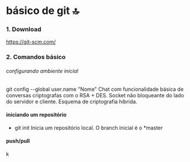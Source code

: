 # básico de git :top:

### 1. Download
https://git-scm.com/

### 2. Comandos básico

###### configurando ambiente inicial

 git config --global user.name "Nome" 
 Chat com funcionalidade básica de conversas criptografas com o RSA + DES. 
 Socket não bloqueante do lado do servidor e cliente. 
 Esquema de criptografia híbrida. 
 


#### iniciando um repositório
* git init 
 Inicia um repositório local. O branch inicial é o *master 
 
#### push/pull
k
